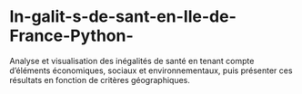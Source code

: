# In-galit-s-de-sant-en-Ile-de-France-Python-
Analyse et visualisation des inégalités de santé en tenant compte d’éléments économiques, sociaux et  environnementaux, puis présenter ces résultats en fonction de critères géographiques.
